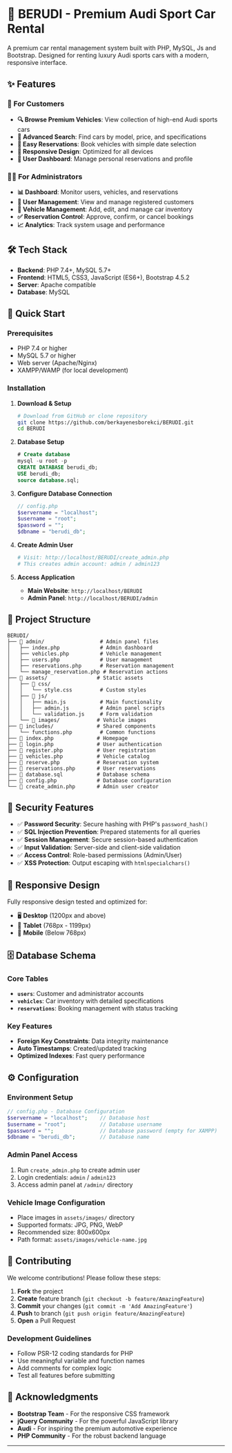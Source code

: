 # 🚗 BERUDI - Premium Audi Sport Car Rental
A premium car rental management system built with PHP, MySQL, Js and Bootstrap. Designed for renting luxury Audi sports cars with a modern, responsive interface.

## ✨ Features

### 👤 For Customers
- **🔍 Browse Premium Vehicles**: View collection of high-end Audi sports cars
- **🎯 Advanced Search**: Find cars by model, price, and specifications  
- **📅 Easy Reservations**: Book vehicles with simple date selection
- **📱 Responsive Design**: Optimized for all devices
- **👤 User Dashboard**: Manage personal reservations and profile

### 👨‍💼 For Administrators  
- **📊 Dashboard**: Monitor users, vehicles, and reservations
- **👥 User Management**: View and manage registered customers
- **🚗 Vehicle Management**: Add, edit, and manage car inventory
- **✅ Reservation Control**: Approve, confirm, or cancel bookings
- **📈 Analytics**: Track system usage and performance

## 🛠️ Tech Stack

- **Backend**: PHP 7.4+, MySQL 5.7+
- **Frontend**: HTML5, CSS3, JavaScript (ES6+), Bootstrap 4.5.2
- **Server**: Apache compatible
- **Database**: MySQL

## 🚀 Quick Start

### Prerequisites
- PHP 7.4 or higher
- MySQL 5.7 or higher
- Web server (Apache/Nginx)
- XAMPP/WAMP (for local development)

### Installation

1. **Download & Setup**
   ```bash
   # Download from GitHub or clone repository
   git clone https://github.com/berkayenesborekci/BERUDI.git
   cd BERUDI
   ```

2. **Database Setup**
   ```sql
   # Create database
   mysql -u root -p
   CREATE DATABASE berudi_db;
   USE berudi_db;
   source database.sql;
   ```

3. **Configure Database Connection**
   ```php
   // config.php
   $servername = "localhost";
   $username = "root";           
   $password = "";               
   $dbname = "berudi_db";
   ```

4. **Create Admin User**
   ```bash
   # Visit: http://localhost/BERUDI/create_admin.php
   # This creates admin account: admin / admin123
   ```

5. **Access Application**
   - **Main Website**: `http://localhost/BERUDI`
   - **Admin Panel**: `http://localhost/BERUDI/admin`

## 📁 Project Structure

```
BERUDI/
├── 📁 admin/                  # Admin panel files
│   ├── index.php             # Admin dashboard
│   ├── vehicles.php          # Vehicle management
│   ├── users.php             # User management
│   ├── reservations.php      # Reservation management
│   └── manage_reservation.php # Reservation actions
├── 📁 assets/                # Static assets
│   ├── 📁 css/
│   │   └── style.css         # Custom styles
│   ├── 📁 js/
│   │   ├── main.js           # Main functionality
│   │   ├── admin.js          # Admin panel scripts
│   │   └── validation.js     # Form validation
│   └── 📁 images/            # Vehicle images
├── 📁 includes/              # Shared components
│   └── functions.php         # Common functions
├── 📄 index.php              # Homepage
├── 📄 login.php              # User authentication
├── 📄 register.php           # User registration
├── 📄 vehicles.php           # Vehicle catalog
├── 📄 reserve.php            # Reservation system
├── 📄 reservations.php       # User reservations
├── 📄 database.sql           # Database schema
├── 📄 config.php             # Database configuration
└── 📄 create_admin.php       # Admin user creator
```

## 🔐 Security Features

- ✅ **Password Security**: Secure hashing with PHP's `password_hash()`
- ✅ **SQL Injection Prevention**: Prepared statements for all queries
- ✅ **Session Management**: Secure session-based authentication
- ✅ **Input Validation**: Server-side and client-side validation
- ✅ **Access Control**: Role-based permissions (Admin/User)
- ✅ **XSS Protection**: Output escaping with `htmlspecialchars()`

## 📱 Responsive Design

Fully responsive design tested and optimized for:
- 🖥️ **Desktop** (1200px and above)
- 📱 **Tablet** (768px - 1199px)  
- 📱 **Mobile** (Below 768px)

## 🗄️ Database Schema

### Core Tables
- **`users`**: Customer and administrator accounts
- **`vehicles`**: Car inventory with detailed specifications
- **`reservations`**: Booking management with status tracking

### Key Features
- **Foreign Key Constraints**: Data integrity maintenance
- **Auto Timestamps**: Created/updated tracking
- **Optimized Indexes**: Fast query performance

## ⚙️ Configuration

### Environment Setup
```php
// config.php - Database Configuration
$servername = "localhost";    // Database host
$username = "root";           // Database username
$password = "";               // Database password (empty for XAMPP)
$dbname = "berudi_db";        // Database name
```

### Admin Panel Access
1. Run `create_admin.php` to create admin user
2. Login credentials: `admin` / `admin123`
3. Access admin panel at `/admin/` directory

### Vehicle Image Configuration
- Place images in `assets/images/` directory
- Supported formats: JPG, PNG, WebP
- Recommended size: 800x600px
- Path format: `assets/images/vehicle-name.jpg`

## 🤝 Contributing

We welcome contributions! Please follow these steps:

1. **Fork** the project
2. **Create** feature branch (`git checkout -b feature/AmazingFeature`)
3. **Commit** your changes (`git commit -m 'Add AmazingFeature'`)
4. **Push** to branch (`git push origin feature/AmazingFeature`)
5. **Open** a Pull Request

### Development Guidelines
- Follow PSR-12 coding standards for PHP
- Use meaningful variable and function names
- Add comments for complex logic
- Test all features before submitting

## 🙏 Acknowledgments

- **Bootstrap Team** - For the responsive CSS framework
- **jQuery Community** - For the powerful JavaScript library
- **Audi** - For inspiring the premium automotive experience
- **PHP Community** - For the robust backend language
---
